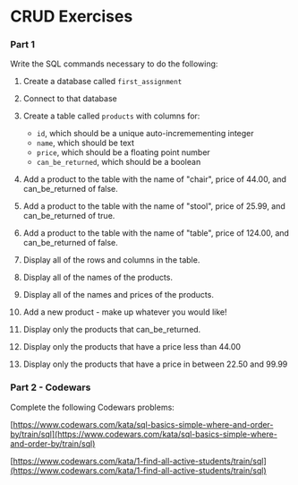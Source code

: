 # CRUD Exercises

### Part 1

Write the SQL commands necessary to do the following:

1. Create a database called `first_assignment`
2. Connect to that database
3. Create a table called `products` with columns for:
    - `id`, which should be a unique auto-incremementing integer
    - `name`, which should be text 
    - `price`, which should be a floating point number
    - `can_be_returned`, which should be a boolean
    
4. Add a product to the table with the name of "chair", price of 44.00, and can_be_returned of false.
5. Add a product to the table with the name of "stool", price of 25.99, and can_be_returned of true.
5. Add a product to the table with the name of "table", price of 124.00, and can_be_returned of false.
6. Display all of the rows and columns in the table.
7. Display all of the names of the products.
8. Display all of the names and prices of the products.
9. Add a new product - make up whatever you would like!
10. Display only the products that can_be_returned. 
12. Display only the products that have a price less than 44.00
13. Display only the products that have a price in between 22.50 and 99.99

### Part 2 - Codewars

Complete the following Codewars problems:

[https://www.codewars.com/kata/sql-basics-simple-where-and-order-by/train/sql](https://www.codewars.com/kata/sql-basics-simple-where-and-order-by/train/sql)

[https://www.codewars.com/kata/1-find-all-active-students/train/sql](https://www.codewars.com/kata/1-find-all-active-students/train/sql)
